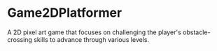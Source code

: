 # Game2DPlatformer
 A 2D pixel art game that focuses on challenging the player's obstacle-crossing skills to advance through various levels.

